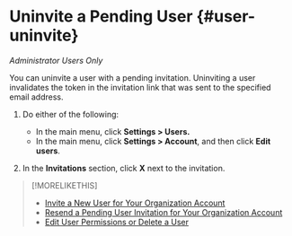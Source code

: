 # Uninvite a Pending User {#user-uninvite}

*Administrator Users Only*

You can uninvite a user with a pending invitation. Uninviting a user invalidates the token in the invitation link that was sent to the specified email address.

1. Do either of the following:

    * In the main menu, click **Settings > Users.**
    * In the main menu, click **Settings > Account**, and then click **Edit users**.

1. In the **Invitations** section, click **X** next to the invitation.

>[!MORELIKETHIS]
>
>* [Invite a New User for Your Organization Account](/help/dsp/admin/user-invite.md)
>* [Resend a Pending User Invitation for Your Organization Account](/help/dsp/admin/user-resend-invite)
>* [Edit User Permissions or Delete a User](/help/dsp/admin/user-edit.md)
